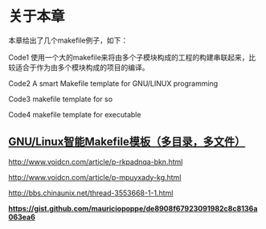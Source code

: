 # 关于本章

本章给出了几个makefile例子，如下：

Code1 使用一个大的makefile来将由多个子模块构成的工程的构建串联起来，比较适合于作为由多个模块构成的项目的编译。

Code2 A smart Makefile template for GNU/LINUX programming

Code3 makefile template for so

Code4 makefile template for executable

## [GNU/Linux智能Makefile模板（多目录，多文件）](GNU/Linux智能Makefile模板（多目录，多文件）)



http://www.voidcn.com/article/p-rkpadnqa-bkn.html



http://www.voidcn.com/article/p-mpuyxady-kg.html



http://bbs.chinaunix.net/thread-3553668-1-1.html



**https://gist.github.com/mauriciopoppe/de8908f67923091982c8c8136a063ea6**